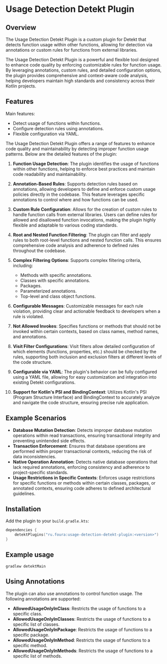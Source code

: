 # Usage Detection Detekt Plugin

## Overview

The Usage Detection Detekt Plugin is a custom plugin for Detekt that detects function usage within other functions, allowing for detection via annotations or custom rules for functions from external libraries.

The Usage Detection Detekt Plugin is a powerful and flexible tool designed to enhance code quality by enforcing customizable rules for function usage. By leveraging annotations, custom rules, and detailed configuration options, the plugin provides comprehensive and context-aware code analysis, helping developers maintain high standards and consistency across their Kotlin projects.

## Features

Main features:

* Detect usage of functions within functions.
* Configure detection rules using annotations.
* Flexible configuration via YAML.

The Usage Detection Detekt Plugin offers a range of features to enhance code quality and maintainability by detecting improper function usage patterns. Below are the detailed features of the plugin:

1) **Function Usage Detection**: The plugin identifies the usage of functions within other functions, helping to enforce best practices and maintain code readability and maintainability.
2) **Annotation-Based Rules**: Supports detection rules based on annotations, allowing developers to define and enforce custom usage policies directly in the codebase. This feature leverages specific annotations to control where and how functions can be used.
3) **Custom Rule Configuration**: Allows for the creation of custom rules to handle function calls from external libraries. Users can define rules for allowed and disallowed function invocations, making the plugin highly flexible and adaptable to various coding standards.
4) **Root and Nested Function Filtering**: The plugin can filter and apply rules to both root-level functions and nested function calls. This ensures comprehensive code analysis and adherence to defined rules throughout the codebase.
5) **Complex Filtering Options**: Supports complex filtering criteria, including:

   * Methods with specific annotations.
   * Classes with specific annotations.
   * Packages.
   * Parameterized annotations.
   * Top-level and class object functions.

6) **Configurable Messages**: Customizable messages for each rule violation, providing clear and actionable feedback to developers when a rule is violated.
7) **Not Allowed Invokes**: Specifies functions or methods that should not be invoked within certain contexts, based on class names, method names, and annotations.
8) **Visit Filter Configurations**: Visit filters allow detailed configuration of which elements (functions, properties, etc.) should be checked by the rules, supporting both inclusion and exclusion filters at different levels of the code structure.
9) **Configurable via YAML**: The plugin's behavior can be fully configured using a YAML file, allowing for easy customization and integration into existing Detekt configurations.
10) **Support for Kotlin's PSI and BindingContext**: Utilizes Kotlin's PSI (Program Structure Interface) and BindingContext to accurately analyze and navigate the code structure, ensuring precise rule application.

## Example Scenarios

* **Database Mutation Detection**: Detects improper database mutation operations within read transactions, ensuring transactional integrity and preventing unintended side effects.
* **Transaction Enforcement**: Ensures that database operations are performed within proper transactional contexts, reducing the risk of data inconsistencies.
* **Native Operation Annotation**: Detects native database operations that lack required annotations, enforcing consistency and adherence to project-specific standards.
* **Usage Restrictions in Specific Contexts**: Enforces usage restrictions for specific functions or methods within certain classes, packages, or annotated contexts, ensuring code adheres to defined architectural guidelines.

## Installation

Add the plugin to your `build.gradle.kts`:

```kotlin
dependencies {
    detektPlugins("ru.foura:usage-detection-detekt-plugin:<version>")
}
```

## Example usage

```shell
gradlew detektMain
```

## Using Annotations

The plugin can also use annotations to control function usage. The following annotations are supported:

* **AllowedUsageOnlyInClass**: Restricts the usage of functions to a specific class.
* **AllowedUsageOnlyInClasses**: Restricts the usage of functions to a specific list of classes.
* **AllowedUsageOnlyInPackage**: Restricts the usage of functions to a specific package.
* **AllowedUsageOnlyInMethod**: Restricts the usage of functions to a specific method.
* **AllowedUsageOnlyInMethods**: Restricts the usage of functions to a specific list of methods.
